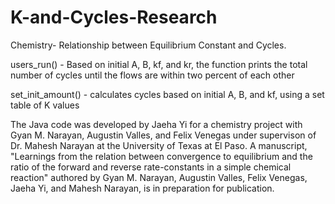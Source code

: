 # K-and-Cycles-Research
Chemistry- Relationship between Equilibrium Constant and Cycles.

users_run() - Based on initial A, B, kf, and kr, the function prints the total number of cycles until the flows are within two percent of each other

set_init_amount() - calculates cycles based on initial A, B, and kf, using a set table of K values

The Java code was developed by Jaeha Yi for a chemistry project with Gyan M. Narayan, Augustin Valles, and Felix Venegas under supervison of Dr. Mahesh Narayan at the University of Texas at El Paso. A manuscript, "Learnings from the relation between convergence to equilibrium and the ratio of the forward and reverse rate-constants in a simple chemical reaction" authored by Gyan M. Narayan, Augustin Valles, Felix Venegas, Jaeha Yi, and Mahesh Narayan, is in preparation for publication.
